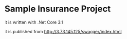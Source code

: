 # Sample Insurance Project

it is written with .Net Core 3.1

it is published from http://3.73.145.125/swagger/index.html
